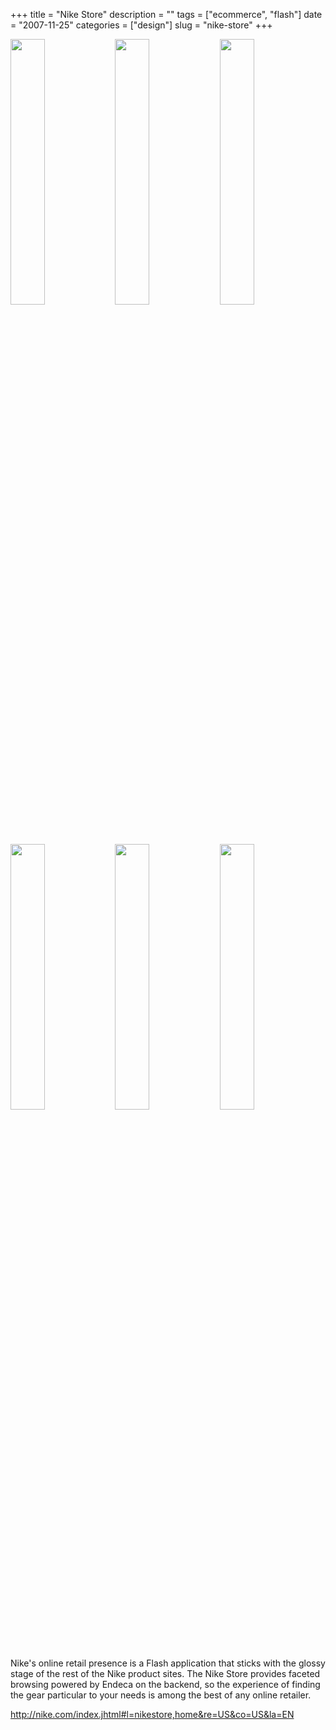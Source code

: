+++
title = "Nike Store"
description = ""
tags = ["ecommerce", "flash"]
date = "2007-11-25"
categories = ["design"]
slug = "nike-store"
+++


<div id="screens-thumbs" class="clearfix mt1-5">
<a href="//media.konigi.com/design/nikestore-1.jpg" class="group" rel="group"><img src="//media.konigi.com/design/nikestore-1.png" alt="" class="thumb" style="width: 33%; max-width: 33%;padding: 0 1px 1px 0" /></a><a href="//media.konigi.com/design/nikestore-2.jpg" class="group" rel="group"><img src="//media.konigi.com/design/nikestore-2.png" alt="" class="thumb" style="width: 33%; max-width: 33%;padding: 0 1px 1px 0" /></a><a href="//media.konigi.com/design/nikestore-3.jpg" class="group" rel="group"><img src="//media.konigi.com/design/nikestore-3.png" alt="" class="thumb" style="width: 33%; max-width: 33%;padding: 0 1px 1px 0" /></a><a href="//media.konigi.com/design/nikestore-4.jpg" class="group" rel="group"><img src="//media.konigi.com/design/nikestore-4.png" alt="" class="thumb" style="width: 33%; max-width: 33%;padding: 0 1px 1px 0" /></a><a href="//media.konigi.com/design/nikestore-5.jpg" class="group" rel="group"><img src="//media.konigi.com/design/nikestore-5.png" alt="" class="thumb" style="width: 33%; max-width: 33%;padding: 0 1px 1px 0" /></a><a href="//media.konigi.com/design/nikestore-6.jpg" class="group" rel="group"><img src="//media.konigi.com/design/nikestore-6.png" alt="" class="thumb" style="width: 33%; max-width: 33%;padding: 0 1px 1px 0" /></a>
</div>   
<p>Nike's online retail presence is a Flash application that sticks with the glossy stage of the rest of the Nike product sites. The Nike Store provides faceted browsing powered by Endeca on the backend, so the experience of finding the gear particular to your needs is among the best of any online retailer. </p>
<p><a href="http://nike.com/index.jhtml#l=nikestore,home&re=US&co=US&la=EN">http://nike.com/index.jhtml#l=nikestore,home&re=US&co=US&la=EN</a></p>  
